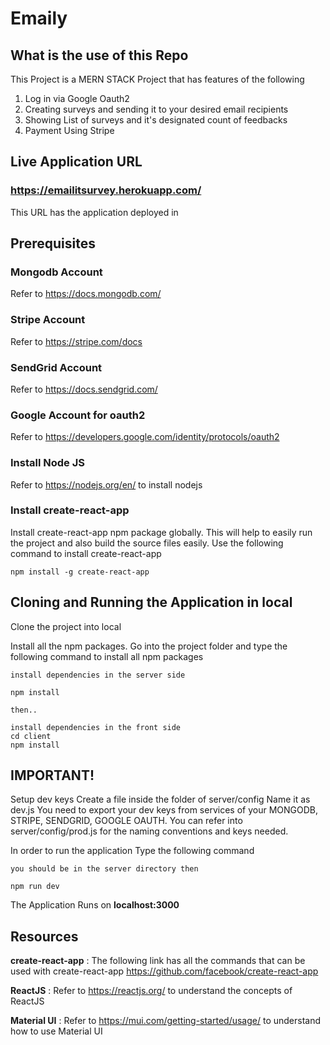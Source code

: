 # Emaily

## What is the use of this Repo

This Project is a MERN STACK Project that has features of the following
1. Log in via Google Oauth2
2. Creating surveys and sending it to your desired email recipients
3. Showing List of surveys and it's designated count of feedbacks
4. Payment Using Stripe

## Live Application URL

### https://emailitsurvey.herokuapp.com/
This URL has the application deployed in

## Prerequisites

### Mongodb Account 
Refer to https://docs.mongodb.com/

### Stripe Account 
Refer to https://stripe.com/docs

### SendGrid Account 
Refer to https://docs.sendgrid.com/

### Google Account for oauth2
Refer to https://developers.google.com/identity/protocols/oauth2

### Install Node JS
Refer to https://nodejs.org/en/ to install nodejs

### Install create-react-app
Install create-react-app npm package globally. This will help to easily run the project and also build the source files easily. Use the following command to install create-react-app

```bash/terminal
npm install -g create-react-app
```
## Cloning and Running the Application in local

Clone the project into local

Install all the npm packages. Go into the project folder and type the following command to install all npm packages

```bash/terminal
install dependencies in the server side

npm install 

then..

install dependencies in the front side
cd client
npm install

```
## IMPORTANT!

Setup dev keys
Create a file inside the folder of server/config
Name it as dev.js
You need to export your dev keys from services of your MONGODB, STRIPE, SENDGRID, GOOGLE OAUTH.
You can refer into server/config/prod.js for the naming conventions and keys needed.

In order to run the application Type the following command

```bash/terminal
you should be in the server directory then

npm run dev
```

The Application Runs on **localhost:3000**

## Resources

**create-react-app** : The following link has all the commands that can be used with create-react-app
https://github.com/facebook/create-react-app

**ReactJS** : Refer to https://reactjs.org/ to understand the concepts of ReactJS

**Material UI** : Refer to https://mui.com/getting-started/usage/ to understand how to use Material UI


